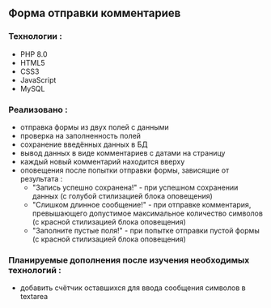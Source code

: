 ## Форма отправки комментариев
### Технологии :
- PHP 8.0
- HTML5
- CSS3
- JavaScript
- MySQL
### Реализовано :
- отправка формы из двух полей с данными
- проверка на заполненность полей
- сохранение введённых данных в БД
- вывод данных в виде комментариев с датами на страницу
- каждый новый комментарий находится вверху
- оповещения после попытки отправки формы, зависящие от результата :
    - "Запись успешно сохранена!" - при успешном сохранении данных (с голубой стилизацией блока оповещения)
    - "Слишком длинное сообщение!" - при отправке комментария, превышающего допустимое максимальное количество символов (с красной стилизацией блока оповещения)
    - "Заполните пустые поля!" - при попытке отправки пустой формы (с красной стилизацией блока оповещения)
### Планируемые дополнения после изучения необходимых технологий :
- добавить счётчик оставшихся для ввода сообщения символов в textarea
